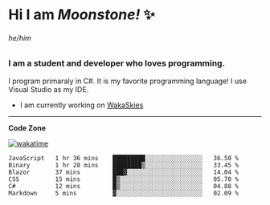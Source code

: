 
<!--
**MoonstoneStudios/MoonstoneStudios** is a ✨ _special_ ✨ repository because its `README.md` (this file) appears on your GitHub profile.

Here are some ideas to get you started:

- 🔭 I’m currently working on ...
- 🌱 I’m currently learning ...
- 👯 I’m looking to collaborate on ...
- 🤔 I’m looking for help with ...
- 💬 Ask me about ...
- 📫 How to reach me: ...
- 😄 Pronouns: ...
- ⚡ Fun fact: ...
-->

# Hi I am _Moonstone!_  ✨
###### he/him
### I am a student and developer who loves programming.

I program primaraly in C#. It is my favorite programming language! I use Visual Studio as my IDE.

- I am currently working on [WakaSkies](https://github.com/MoonstoneStudios/WakaSkies)

---

**Code Zone**


[![wakatime](https://wakatime.com/badge/user/35c755da-7226-42ef-89f9-892c03fbcf7e.svg?style=for-the-badge)](https://wakatime.com/@35c755da-7226-42ef-89f9-892c03fbcf7e)
<!--START_SECTION:waka-->

```text
JavaScript   1 hr 36 mins    █████████░░░░░░░░░░░░░░░░   36.50 %
Binary       1 hr 28 mins    ████████▒░░░░░░░░░░░░░░░░   33.45 %
Blazor       37 mins         ███▓░░░░░░░░░░░░░░░░░░░░░   14.04 %
CSS          15 mins         █▒░░░░░░░░░░░░░░░░░░░░░░░   05.70 %
C#           12 mins         █▒░░░░░░░░░░░░░░░░░░░░░░░   04.88 %
Markdown     5 mins          ▓░░░░░░░░░░░░░░░░░░░░░░░░   02.09 %
```

<!--END_SECTION:waka-->
